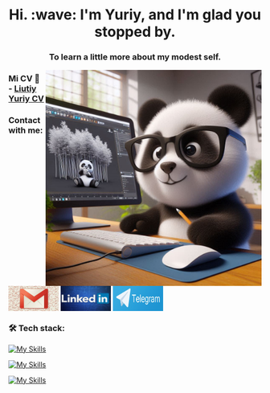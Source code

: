 <h1 align="center">Hi. :wave: I'm Yuriy, and I'm glad you stopped by.</h1>
<h3 align="center">To learn a little more about my modest self.</h3>
<img align="right" alt="Coding" width="430" src='./img/panda.jpg' />

### Mi CV :notebook: - [Liutiy Yuriy CV](https://drive.google.com/file/d/1wW3w-3c5e6-UYfYkd2aS3XdxSij839_n/view?usp=sharing)

### Contact with me:

<p align="left">
<a href="mailto:lutiywork25@gmail.com" target="blank"><img align="center" src="./img/gmail.jpg" alt="gmail Liutiy Yuriy"  width="100" height="50"/></a>
<a href="https://www.linkedin.com/in/lutiyweb/" target="blank"><img align="center" src="./img/link.jpg" alt="linkedin Liutiy Yuriy" width="100" height="50"/></a>
<a href="https://t.me/Piligrim1990" target="blank"><img align="center" src="./img/tg.jpg" alt="Telegram Liutiy Yuriy" width="100" height="50"/></a>
</p>

<h3 align="left">🛠 Tech stack:</h3>

[![My Skills](https://skillicons.dev/icons?i=html,css,js,ts,vue,nuxtjs)](https://skillicons.dev)

[![My Skills](https://skillicons.dev/icons?i=scss,materialui,styledcomponents,tailwind)](https://skillicons.dev)

[![My Skills](https://skillicons.dev/icons?i=github,webpack,nodejs,npm)](https://skillicons.dev)
